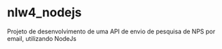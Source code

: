 # nlw4_nodejs
Projeto de desenvolvimento de uma API de envio de pesquisa de NPS por email, utilizando NodeJs
